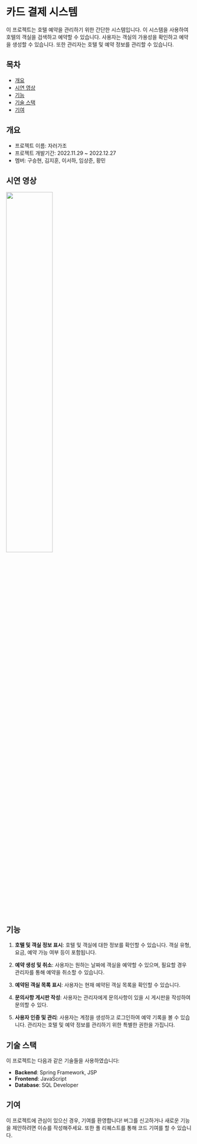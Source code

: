 # 카드 결제 시스템

이 프로젝트는 호텔 예약을 관리하기 위한 간단한 시스템입니다. 이 시스템을 사용하여 호텔의 객실을 검색하고 예약할 수 있습니다. 사용자는 객실의 가용성을 확인하고 예약을 생성할 수 있습니다. 또한 관리자는 호텔 및 예약 정보를 관리할 수 있습니다.


## 목차
  - [개요](#개요)
  - [시연 영상](#시연-영상)
  - [기능](#기능)
  - [기술 스택](#기술-스택)
  - [기여](#기여)


## 개요
- 프로젝트 이름: 자러가조
- 프로젝트 개발기간: 2022.11.29 ~ 2022.12.27
- 멤버: 구승현, 김지훈, 이서하, 임상준, 황민


## 시연 영상

<img width="50%" src="https://github.com/yoi68211/Hotel-reservation/assets/122337470/878261e7-ab7d-4e1d-990a-8cde47978098">


## 기능

1. **호텔 및 객실 정보 표시**: 호텔 및 객실에 대한 정보를 확인할 수 있습니다. 객실 유형, 요금, 예약 가능 여부 등이 포함됩니다.

2. **예약 생성 및 취소**: 사용자는 원하는 날짜에 객실을 예약할 수 있으며, 필요할 경우 관리자를 통해 예약을 취소할 수 있습니다.

3. **예약된 객실 목록 표시**: 사용자는 현재 예약된 객실 목록을 확인할 수 있습니다.

4. **문의사항 게시판 작성**: 사용자는 관리자에게 문의사항이 있을 시 게시판을 작성하여 문의할 수 있다.

5. **사용자 인증 및 관리**: 사용자는 계정을 생성하고 로그인하여 예약 기록을 볼 수 있습니다. 관리자는 호텔 및 예약 정보를 관리하기 위한 특별한 권한을 가집니다.


## 기술 스택

이 프로젝트는 다음과 같은 기술들을 사용하였습니다:

- **Backend**: Spring Framework, JSP
- **Frontend**: JavaScript
- **Database**: SQL Developer


## 기여

이 프로젝트에 관심이 있으신 경우, 기여를 환영합니다! 버그를 신고하거나 새로운 기능을 제안하려면 이슈를 작성해주세요. 또한 풀 리퀘스트를 통해 코드 기여를 할 수 있습니다.
